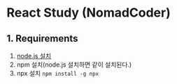 # React Study (NomadCoder)

## 1. Requirements

1. [node.js 설치](https://nodejs.org/ko/)
2. npm 설치(node.js 설치하면 같이 설치된다.)
3. npx 설치 ```npm install -g npx```

